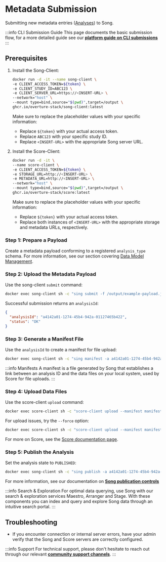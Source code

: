 # Metadata Submission

Submitting new metadata entries ([Analyses](/docs/core-software/song/usage/#song-terminology)) to Song.

:::info CLI Submission Guide
This page documents the basic submission flow, for a more detailed guide see our [**platform guide on CLI submissions**](/guides/user-guides/cli-submissions)
:::

## Prerequisites

1. Install the Song-Client:

   ```bash
   docker run -d -it --name song-client \
   -e CLIENT_ACCESS_TOKEN=${token} \
   -e CLIENT_STUDY_ID=ABC123 \
   -e CLIENT_SERVER_URL=https://<INSERT-URL> \
   --network="host" \
   --mount type=bind,source="$(pwd)",target=/output \
   ghcr.io/overture-stack/song-client:latest
   ```

   Make sure to replace the placeholder values with your specific information:
    - Replace `${token}` with your actual access token.
    - Replace `ABC123` with your specific study ID.
    - Replace `<INSERT-URL>` with the appropriate Song server URL.

2. Install the Score-Client:

   ```bash
   docker run -d -it \
   --name score-client \
   -e CLIENT_ACCESS_TOKEN=${token} \
   -e STORAGE_URL=http://<INSERT-URL> \
   -e METADATA_URL=http://<INSERT-URL> \
   --network="host" \
   --mount type=bind,source="$(pwd)",target=/output \
   ghcr.io/overture-stack/score:latest
   ```

    Make sure to replace the placeholder values with your specific information:
    - Replace `${token}` with your actual access token.
    - Replace both instances of `<INSERT-URL>` with the appropriate storage and metadata URLs, respectively.

### Step 1: Prepare a Payload

Create a metadata payload conforming to a registered `analysis_type` schema. For more information, see our section covering [Data Model Management](/docs/core-software/song/usage/data-model-management).

### Step 2: Upload the Metadata Payload

Use the song-client `submit` command:

```bash
docker exec song-client sh -c "sing submit -f /output/example-payload.json"
```

Successful submission returns an `analysisId`:

```json
{
  "analysisId": "a4142a01-1274-45b4-942a-01127465b422",
  "status": "OK"
}
```

### Step 3: Generate a Manifest File

Use the `analysisId` to create a manifest for file upload:

```bash
docker exec song-client sh -c "sing manifest -a a4142a01-1274-45b4-942a-01127465b422 -f /some/output/dir/manifest.txt -d /submitting/file/directory"
```

:::info Manifests
 A manifest is a file generated by Song that establishes a link between an analysis ID and the data files on your local system, used by Score for file uploads.
:::

### Step 4: Upload Data Files

Use the score-client `upload` command:

```bash
docker exec score-client sh -c "score-client upload --manifest manifest.txt"
```

For upload issues, try the `--force` option:

```bash
docker exec score-client sh -c "score-client upload --manifest manifest.txt --force"
```

For more on Score, see the [Score documentation page](/docs/core-software/score/overview).

### Step 5: Publish the Analysis

Set the analysis state to `PUBLISHED`:

```bash
docker exec song-client sh -c "sing publish -a a4142a01-1274-45b4-942a-01127465b422"
```

For more information, see our documentation on [**Song publication controls**](/docs/core-software/song/usage/publication-controls)

:::info Search & Exploration
For optimal data querying, use Song with our search & exploration services Maestro, Arranger and Stage. With these components you can index and query and explore Song data through an intuitive search portal.
:::

## Troubleshooting

- If you encounter connection or internal server errors, have your admin verify that the Song and Score servers are correctly configured.
 
:::info Support
For technical support, please don't hesitate to reach out through our relevant [**community support channels**](/community/support).
:::